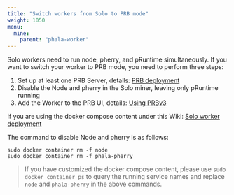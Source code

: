 ```yaml
---
title: "Switch workers from Solo to PRB mode"
weight: 1050
menu:
  mine:
    parent: "phala-worker"
---
```


Solo workers need to run node, pherry, and pRuntime simultaneously. If you want to switch your worker to PRB mode, you need to perform three steps:

1. Set up at least one PRB Server, details: [PRB deployment](https://wiki.phala.network/en-us/mine/phala-worker/prbv3-deployment/)
2. Disable the Node and pherry in the Solo miner, leaving only pRuntime running
3. Add the Worker to the PRB UI, details: [Using PRBv3](https://wiki.phala.network/en-us/mine/phala-worker/using-prbv3/)

If you are using the docker compose content under this Wiki: [Solo worker deployment](https://wiki.phala.network/en-us/mine/phala-worker/solo-worker-deployment/)

The command to disable Node and pherry is as follows:
```
sudo docker container rm -f node
sudo docker container rm -f phala-pherry
```
> If you have customized the docker compose content, please use `sudo docker container ps` to query the running service names and replace `node` and `phala-pherry` in the above commands.
